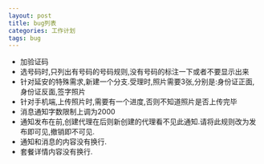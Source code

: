 ```yaml
---
layout: post
title: bug列表
categories: 工作计划
tags: bug
---
```


* 加验证码
* 选号码时,只列出有号码的号码规则,没有号码的标注一下或者不要显示出来
* 针对延安的特殊需求,新建一个分支.受理时,照片需要3张,分别是:身份证正面,身份证反面,签字照片
* 针对手机端,上传照片时,需要有一个进度,否则不知道照片是否上传完毕
* 消息通知字数限制上调为2000
* 通知发布在前,创建代理在后则新创建的代理看不见此通知.请将此规则改为发布即可见,撤销即不可见.
* 通知和消息的内容没有换行.
* 套餐详情内容没有换行.

